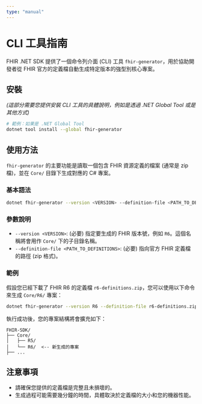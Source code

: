 ```yaml
---
type: "manual"
---
```


# CLI 工具指南

FHIR .NET SDK 提供了一個命令列介面 (CLI) 工具 `fhir-generator`，用於協助開發者從 FHIR 官方的定義檔自動生成特定版本的強型別核心專案。

## 安裝

_(這部分需要您提供安裝 CLI 工具的具體說明，例如是透過 .NET Global Tool 或是其他方式)_

```bash
# 範例：如果是 .NET Global Tool
dotnet tool install --global fhir-generator
```

## 使用方法

`fhir-generator` 的主要功能是讀取一個包含 FHIR 資源定義的檔案 (通常是 zip 檔)，並在 `Core/` 目錄下生成對應的 C# 專案。

### 基本語法

```bash
dotnet fhir-generator --version <VERSION> --definition-file <PATH_TO_DEFINITIONS>
```

### 參數說明

-   `--version <VERSION>`: (必要) 指定要生成的 FHIR 版本號，例如 `R6`。這個名稱將會用作 `Core/` 下的子目錄名稱。
-   `--definition-file <PATH_TO_DEFINITIONS>`: (必要) 指向官方 FHIR 定義檔的路徑 (zip 格式)。

### 範例

假設您已經下載了 FHIR R6 的定義檔 `r6-definitions.zip`，您可以使用以下命令來生成 `Core/R6/` 專案：

```bash
dotnet fhir-generator --version R6 --definition-file r6-definitions.zip
```

執行成功後，您的專案結構將會擴充如下：

```
FHIR-SDK/
├── Core/
│   ├── R5/
│   └── R6/  <-- 新生成的專案
├── ...
```

## 注意事項

-   請確保您提供的定義檔是完整且未損壞的。
-   生成過程可能需要幾分鐘的時間，具體取決於定義檔的大小和您的機器性能。 